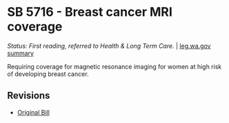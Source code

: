 # SB 5716 - Breast cancer MRI coverage
*Status: First reading, referred to Health & Long Term Care.* | [leg.wa.gov summary](https://app.leg.wa.gov/billsummary?BillNumber=5716&Year=2021)

Requiring coverage for magnetic resonance imaging for women at high risk of developing breast cancer.

## Revisions
* [Original Bill](1/)